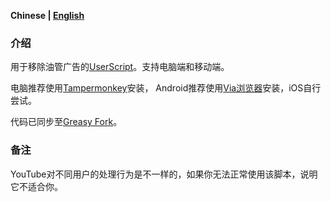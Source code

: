 **Chinese | [English](/README-en.md)**

### 介绍

用于移除油管广告的[UserScript](https://raw.githubusercontent.com/iamfugui/youtube-adb/main/index.user.js)。支持电脑端和移动端。

电脑推荐使用[Tampermonkey](https://www.tampermonkey.net/)安装，
Android推荐使用[Via浏览器](https://viayoo.com/)安装，iOS自行尝试。

代码已同步至[Greasy Fork](https://greasyfork.org/scripts/459541-youtube-adb)。

### 备注
YouTube对不同用户的处理行为是不一样的，如果你无法正常使用该脚本，说明它不适合你。
